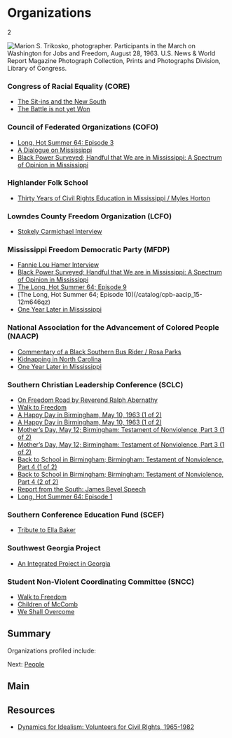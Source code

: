 # Organizations

2

![Marion S. Trikosko, photographer. Participants in the March on Washington for Jobs and Freedom, August 28, 1963. U.S. News & World Report Magazine Photograph Collection, Prints and Photographs Division, Library of Congress.](https://s3.amazonaws.com/americanarchive.org/exhibits/CivilRights_Organizations.jpg "Marion S. Trikosko, photographer. Participants in the March on Washington for Jobs and Freedom, August 28, 1963. U.S. News & World Report Magazine Photograph Collection, Prints and Photographs Division, Library of Congress.")

### Congress of Racial Equality (CORE)

-	[The Sit-ins and the New South](/catalog/cpb-aacip_28-br8mc8rr6z)
-	[The Battle is not yet Won](/catalog/cpb-aacip_28-2z12n4zs1w)

### Council of Federated Organizations (COFO)

- [Long, Hot Summer 64: Episode 3](/catalog/cpb-aacip_15-02c86fs0)
- [A Dialogue on Mississippi](/catalog/cpb-aacip_15-945qgb91)
- [Black Power Surveyed; Handful that We are in Mississippi: A Spectrum of Opinion in Mississippi](/catalog/cpb-aacip_15-9cj87k60)

### Highlander Folk School

- [Thirty Years of Civil Rights Education in Mississippi / Myles Horton](/catalog/cpb-aacip_28-xp6tx35q0h)

### Lowndes County Freedom Organization (LCFO)

-  [Stokely Carmichael Interview](/catalog/cpb-aacip_28-zw18k75h85)

### Mississippi Freedom Democratic Party (MFDP)

- [Fannie Lou Hamer Interview](/catalog/cpb-aacip_28-bg2h70895r)
- [Black Power Surveyed; Handful that We are in Mississippi: A Spectrum of Opinion in Mississippi](/catalog/cpb-aacip_15-9cj87k60)
- [The Long, Hot Summer 64; Episode 9](/catalog/cpb-aacip_15-12m646qz)
- [The Long, Hot Summer 64; Episode 10)(/catalog/cpb-aacip_15-12m646qz)
- [One Year Later in Mississippi](/catalog/cpb-aacip_15-88qc028z)

### National Association for the Advancement of Colored People (NAACP)

- [Commentary of a Black Southern Bus Rider / Rosa Parks](/catalog/cpb-aacip_28-kw57d2qp45)
- [Kidnapping in North Carolina](/catalog/cpb-aacip_28-h707w67k6x)
- [One Year Later in Mississippi](/catalog/cpb-aacip_15-88qc028z)

### Southern Christian Leadership Conference (SCLC) 

- [On Freedom Road by Reverend Ralph Abernathy](/catalog/cpb-aacip_28-cz3222rk4w)
- [Walk to Freedom](/catalog/cpb-aacip_28-m61bk17469)
-	[A Happy Day in Birmingham, May 10, 1963 (1 of 2)](/catalog/cpb-aacip_500-r785p02p)
-	[A Happy Day in Birmingham, May 10, 1963 (1 of 2)](/catalog/cpb-aacip_500-m9023j32)
-	[Mother’s Day, May 12; Birmingham: Testament of Nonviolence, Part 3 (1 of 2)](/catalog/cpb-aacip_500-ff3m1j0m)
-	[Mother’s Day, May 12; Birmingham: Testament of Nonviolence, Part 3 (1 of 2)](/catalog/cpb-aacip_500-cj87n27n) 
-	[Back to School in Birmingham; Birmingham: Testament of Nonviolence, Part 4 (1 of 2)](/catalog/cpb-aacip_500-jq0svz1h)
-	[Back to School in Birmingham; Birmingham: Testament of Nonviolence, Part 4 (2 of 2)](/catalog/cpb-aacip_500-z60c1503)
- [Report from the South: James Bevel Speech](/catalog/cpb-aacip_28-j09w08ws94)
- [Long, Hot Summer 64: Episode 1](/catalog/cpb-aacip_15-50tqk2fw)

### Southern Conference Education Fund (SCEF)

- [Tribute to Ella Baker](/catalog/cpb-aacip_28-125q814w5v)

### Southwest Georgia Project

- [An Integrated Project in Georgia](/catalog/cpb-aacip_28-mk6542jr2r)

### Student Non-Violent Coordinating Committee (SNCC)

- [Walk to Freedom](/catalog/cpb-aacip_28-m61bk17469)
- [Children of McComb](/catalog/cpb-aacip_28-sj19k46b34)
- [We Shall Overcome](/catalog/cpb-aacip_15-9862bb5r)

## Summary

Organizations profiled include: 

Next: [People](/exhibits/civil-rights/people)

## Main

## Resources

- [Dynamics for Idealism: Volunteers for Civil RIghts, 1965-1982](http://www.disc.wisc.edu/archive/idealism/)

